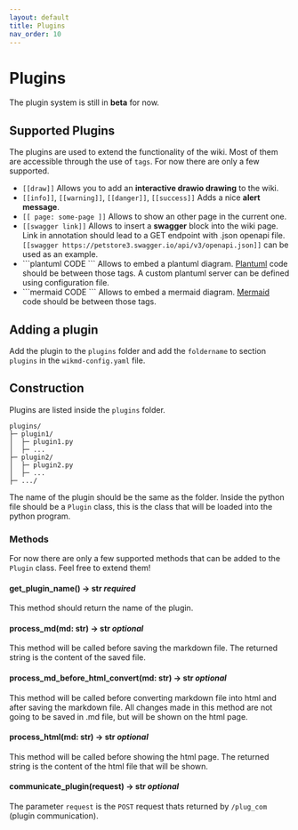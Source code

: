```yaml
---
layout: default
title: Plugins
nav_order: 10
---
```


# Plugins

The plugin system is still in **beta** for now.

## Supported Plugins

The plugins are used to extend the functionality of the wiki. Most of them are accessible through the use of `tags`.
For now there are only a few supported.  

- `[[draw]]` Allows you to add an **interactive drawio drawing** to the wiki.  
- `[[info]]`, `[[warning]]`, `[[danger]]`, `[[success]]` Adds a nice **alert message**.
- `[[ page: some-page ]]` Allows to show an other page in the current one.
- `[[swagger link]]` Allows to insert a **swagger** block into the wiki page. Link in annotation should lead 
  to a GET endpoint with .json openapi file. `[[swagger https://petstore3.swagger.io/api/v3/openapi.json]]` 
  can be used as an example. 
- \`\`\`plantuml CODE \`\`\` Allows to embed a plantuml diagram. [Plantuml](https://plantuml.com) code 
  should be between those tags. A custom plantuml server can be defined using configuration file.    
- \`\`\`mermaid CODE \`\`\` Allows to embed a mermaid diagram. [Mermaid](https://mermaid.js.org/intro/) code 
  should be between those tags.
  
## Adding a plugin

Add the plugin to the `plugins` folder and add the `foldername` to section `plugins` in the `wikmd-config.yaml` file.

## Construction

Plugins are listed inside the `plugins` folder. 

```
plugins/
├─ plugin1/
│  ├─ plugin1.py
│  ├─ ...
├─ plugin2/
│  ├─ plugin2.py
│  ├─ ...
├─ .../
```

The name of the plugin should be the same as the folder. Inside the python file should be a `Plugin` class, this is the class that will be loaded into the python program.  

### Methods

For now there are only a few supported methods that can be added to the `Plugin` class. Feel free to extend them!

#### get_plugin_name() -> str *required*

This method should return the name of the plugin.

#### process_md(md: str) -> str *optional*

This method will be called before saving the markdown file. The returned string is the content of the saved file.

#### process_md_before_html_convert(md: str) -> str *optional*

This method will be called before converting markdown file into html and after saving the markdown file. All changes 
made in this method are not going to be saved in .md file, but will be shown on the html page.

#### process_html(md: str) -> str *optional*

This method will be called before showing the html page. The returned string is the content of the html file that will be shown.

#### communicate_plugin(request) -> str *optional*

The parameter `request` is the `POST` request thats returned by `/plug_com` (plugin communication).
